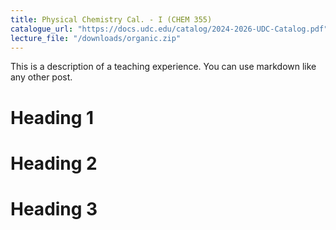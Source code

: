```yaml
---
title: Physical Chemistry Cal. - I (CHEM 355)
catalogue_url: "https://docs.udc.edu/catalog/2024-2026-UDC-Catalog.pdf"
lecture_file: "/downloads/organic.zip"
---
```


This is a description of a teaching experience. You can use markdown like any other post.

Heading 1
======

Heading 2
======

Heading 3
======